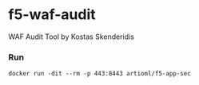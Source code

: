 # f5-waf-audit
WAF Audit Tool by Kostas Skenderidis

### Run
```
docker run -dit --rm -p 443:8443 artioml/f5-app-sec
```
